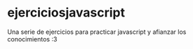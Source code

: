 # ejerciciosjavascript
Una serie de ejercicios para practicar javascript y afianzar los conocimientos :3
